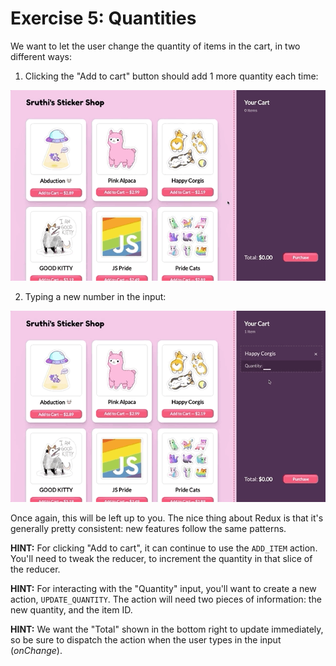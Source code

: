 # Exercise 5: Quantities

We want to let the user change the quantity of items in the cart, in two different ways:

1. Clicking the "Add to cart" button should add 1 more quantity each time:

![Click "Add to cart" multiple times](../__lecture/assets/update-via-button.gif)

2. Typing a new number in the input:

![Click "Add to cart" multiple times](../__lecture/assets/update-via-input.gif)

Once again, this will be left up to you. The nice thing about Redux is that it's generally pretty consistent: new features follow the same patterns.

**HINT:** For clicking "Add to cart", it can continue to use the `ADD_ITEM` action. You'll need to tweak the reducer, to increment the quantity in that slice of the reducer.

**HINT:** For interacting with the "Quantity" input, you'll want to create a new action, `UPDATE_QUANTITY`. The action will need two pieces of information: the new quantity, and the item ID.

**HINT:** We want the "Total" shown in the bottom right to update immediately, so be sure to dispatch the action when the user types in the input (_onChange_).
